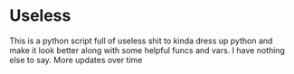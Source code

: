 # Useless
This is a python script full of useless shit to kinda dress up python and make it look better along with some helpful funcs and vars.
I have nothing else to say.
More updates over time
